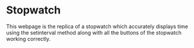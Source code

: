 # Stopwatch
This webpage is the replica of a stopwatch which accurately displays time using the setinterval method along with all the buttons of the stopwatch working correctly. 
